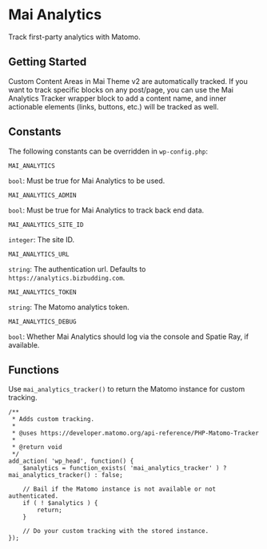 # Mai Analytics
Track first-party analytics with Matomo.

## Getting Started
Custom Content Areas in Mai Theme v2 are automatically tracked. If you want to track specific blocks on any post/page, you can use the Mai Analytics Tracker wrapper block to add a content name, and inner actionable elements (links, buttons, etc.) will be tracked as well.

## Constants
The following constants can be overridden in `wp-config.php`:

```
MAI_ANALYTICS
```
`bool`: Must be true for Mai Analytics to be used.

```
MAI_ANALYTICS_ADMIN
```
`bool`: Must be true for Mai Analytics to track back end data.

```
MAI_ANALYTICS_SITE_ID
```
`integer`: The site ID.

```
MAI_ANALYTICS_URL
```
`string`: The authentication url. Defaults to `https://analytics.bizbudding.com`.

```
MAI_ANALYTICS_TOKEN
```
`string`: The Matomo analytics token.

```
MAI_ANALYTICS_DEBUG
```
`bool`: Whether Mai Analytics should log via the console and Spatie Ray, if available.

## Functions
Use `mai_analytics_tracker()` to return the Matomo instance for custom tracking.

```
/**
 * Adds custom tracking.
 *
 * @uses https://developer.matomo.org/api-reference/PHP-Matomo-Tracker
 *
 * @return void
 */
add_action( 'wp_head', function() {
	$analytics = function_exists( 'mai_analytics_tracker' ) ? mai_analytics_tracker() : false;

	// Bail if the Matomo instance is not available or not authenticated.
	if ( ! $analytics ) {
		return;
	}

	// Do your custom tracking with the stored instance.
});
```